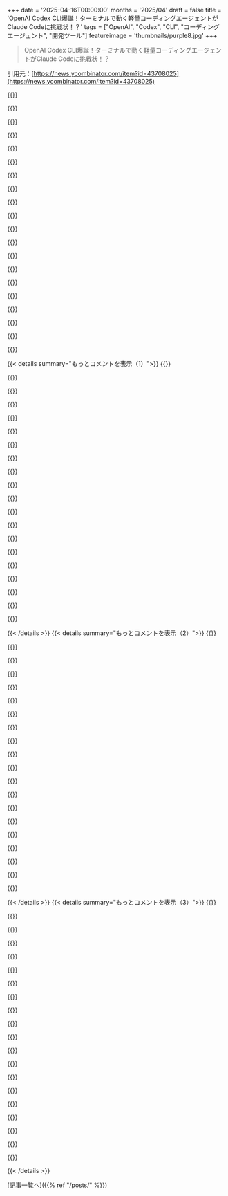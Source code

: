 +++
date = '2025-04-16T00:00:00'
months = '2025/04'
draft = false
title = 'OpenAI Codex CLI爆誕！ターミナルで動く軽量コーディングエージェントがClaude Codeに挑戦状！？'
tags = ["OpenAI", "Codex", "CLI", "コーディングエージェント", "開発ツール"]
featureimage = 'thumbnails/purple8.jpg'
+++

> OpenAI Codex CLI爆誕！ターミナルで動く軽量コーディングエージェントがClaude Codeに挑戦状！？

引用元：[https://news.ycombinator.com/item?id=43708025](https://news.ycombinator.com/item?id=43708025)

{{<matomeQuote body="Codex o4-mini と Claude Code で、ミディアムサイズのコードベースのトリッキーな部分のドキュメント作成で対決してみたよ。Claude Code はすごい出来で、かなりまともなドキュメントを書いたんだ。Codex は全然ダメ。コードにないものをいっぱい捏造して、アーキテクチャを完全に誤って伝えてる。サーバーバックエンドとか REST API の話をしだしたけど、そんなものはこのアプリにはないんだよね。何がそんなにうまくいかなかったのか気になるなー。正しいコンテキストをロードして、ちゃんと理解することに問題があるのかも？そこは Claude Code がマジで最適化されてる気がする。o3 と o4-mini には期待してるから、他のテストで良い結果が出ることを願ってる！Cursor とかが o3 をどう組み込むのかも気になる。" userName="gklitt" createdAt="2025-04-16T20:37:00" color="">}}

{{<matomeQuote body="やっぱり Claude Code の方が優れてる気がする。o4-mini は色々問題あり。o3 は良いけど、そこまで行くとお金を節約できなくなるから意味ないじゃん。みんな Claude Code を過小評価してる気がするんだよね。安くはないけど、これまでで一番良くて、一番安定した体験だよ。" userName="strangescript" createdAt="2025-04-16T23:08:25" color="#ff5c5c">}}

{{<matomeQuote body="Claude Code はマジで高すぎる。最近は Amazon Q Pro を CLI で使ってる。Claude Code と似たような体験ができるけど、いくつか機能が少ないかな。でも月額 20 ドルが上限だし、クレジットカードが燃え尽きる心配もない。" userName="artdigital" createdAt="2025-04-17T02:19:08" color="#38d3d3">}}

{{<matomeQuote body="これってこれらのモデルのどれかを使ってるのかな？<br>https://openrouter.ai/models?q=amazon<br>Aider+Openrouter より 4 倍も高いみたい。俺はノリとか大規模なリファクタリングとかしないから、（初めてで唯一の）請求額は Gemini で 5 ドル以下。これらのモデルならさらに半額になるね。" userName="aitchnyu" createdAt="2025-04-17T05:46:06" color="">}}

{{<matomeQuote body="違うよ、Amazon Q は Amazon Q を使ってるんだ。モデルは変更できないし、“Q”って名前で、上限は 20 ドルだよ（Q Developer Pro プラン）。無料プランもあるよ。<br>https://aws.amazon.com/q/developer/<br>ファイル変更、シェルコマンド実行、調査とか、何でもできる “q chat” コマンドラインコマンドがあるっていう意味で、Claude Code にかなり近い。“q chat” って言って、“このリポジトリを読んで README を作って”とか、Claude Code ができることは何でも言える。何を読むか、何を変更するかを自分で判断して、エージェントみたいに全部自分でやるんだ。（Aider とは言いたくなかった。Claude Code の魅力は、何を読むかとか変更するとか全部自分で判断して全部やってくれるところだから）<br>（Q って言ってるけど、俺のテストからすると、Amazon が Anthropic にめっちゃお金を注ぎ込んでることを考えると、AWS でホストされてる Claude のバリアントだってことは明らかだよね）" userName="artdigital" createdAt="2025-04-17T11:46:27" color="#ff33a1">}}

{{<matomeQuote body="OpenAI の Codex のデモでは、サンドボックス化されてるって言ってたよ。実行されたディレクトリ内のファイルにしかアクセスできないし、システム上のどこにでもアクセスできるツールを呼び出したとしてもそうらしい。ネットワークもブロックされてて、curl とかも動かないみたい。昨日の Codex の短いテストでは特に感銘は受けなかったな。まともな変更ができただけでも良かったけど、コードをめちゃくちゃにしたときは、それを理解するのに時間がかかってトークンもたくさん使った。<br>タスクごとに特化したファインチューンモデルが必要だと思う。Java の構文エラーを修正するための専用のファインチューンとかが良い例だね。<br>あと、テストの作成と実行にもっと積極的に取り組む必要がある。" userName="hmottestad" createdAt="2025-04-18T06:32:41" color="">}}

{{<matomeQuote body="差分が表示されて確認できるし、コマンドを実行する前に聞いてくるし、現在のディレクトリ外のファイルにはアクセスできないよ。もう聞かないで勝手にやらせることもできるし、そうやってフル機能を作って、後でちょっと修正したりしてる。" userName="winrid" createdAt="2025-04-17T18:38:10" color="">}}

{{<matomeQuote body="Sonnet 3.7 を軽く使うだけでも月額 30 ドルはかかると思ってたんだけど、何か安く提供する方法を見つけたのかな？" userName="aitchnyu" createdAt="2025-04-17T11:55:46" color="">}}

{{<matomeQuote body="Amazon が何をしたのかは知らないけど、俺は Aider+Openrouter で Gemini 2.5 pro を使ってて、Sonnet 3.7 の 1/6 のコストだよ。Aider のリーダーボード<br>https://aider.chat/docs/leaderboards/<br>には、最近の価格比較も含まれてる。" userName="nmcfarl" createdAt="2025-04-17T12:29:22" color="">}}

{{<matomeQuote body="＞Amazon Q Developer Agentでコード変換するとアプリのアップデートがめっちゃ早くなるらしいよ（月4,000行まで）。<br>月4,000行って少なすぎじゃない？リクエストしたらすぐ超えそう。俺が何か勘違いしてるのかな？（向こうの説明が悪いんだけど）。<br>いや、勘違いじゃないっぽい。これ超えると従量課金になるみたい。しかも上限20ドルじゃないんだ。" userName="monsieurbanana" createdAt="2025-04-17T08:21:40" color="">}}

{{<matomeQuote body="エディタのAmazon Q（例えば変換機能）とCLIのAmazon Qをごっちゃにしてるんじゃない？エディタの方は上限超えると追加料金かかるけど、CLIツール（Claude Codeみたいなやつ）は別物で、そんな制限ないよ。https://aws.amazon.com/q/developer/pricing/?p=qdev&z=subnav&… のコンソールの「チャット」を見てみて。何が「含まれてる」か、何が追加料金かかるか書いてあるよ。<br>俺はここ数ヶ月ほぼ毎日使ってるけど、追加料金はかかってないよ。まだ月20ドルだけ。" userName="artdigital" createdAt="2025-04-17T12:07:29" color="#ff5c5c">}}

{{<matomeQuote body="なるほど、ありがとう。GUIの4,000行制限はやっぱり少なすぎる気がするけど、今度CLI試してみるかも。" userName="monsieurbanana" createdAt="2025-04-19T09:19:53" color="">}}

{{<matomeQuote body="ぜひ試してみて！無料版はタダだし、色々いじれるよ。AWSのアカウントすら要らなくて、Q専用の新しいアカウントを作るように促されるよ。" userName="artdigital" createdAt="2025-04-22T05:16:41" color="#ff33a1">}}

{{<matomeQuote body="gemini 2.5 pro expをAider[1]で使うと、Claude Sonnet 3.7より優秀だよ。しかも無料（上限は高いけど）。<br>[1]https://aider.chat/" userName="ekabod" createdAt="2025-04-17T00:21:40" color="">}}

{{<matomeQuote body="clineとAiderを比べると、前回試した時(4ヶ月前)はAiderは全然ダメだった。変わったのかな？clineはSonnetに特化してるから優秀だと思ってた。Aiderは汎用的なIDEコーディングエージェントを目指してて、どのモデルでもうまく動くようにしてるけど。<br>gemmini 2.5 pro expをclineで使うとすごくいいんだけど、clineが提供するツールをうまく使えないことが多い。だからSonnetより安上がりだけど、Sonnetなら余裕でできる基本的なタスクをたまに失敗する。だから時間を節約するために追加料金を払ってる。<br>誤解しないでね。俺の意見はもう古いのかも。最近はついていくのが大変だ。" userName="razemio" createdAt="2025-04-17T05:39:14" color="">}}

{{<matomeQuote body="Clineを試したけど、Aiderのコマンドラインスタイルの方が早く作業できる。<br>/runコマンドでスクリプトを実行して、コンソールの内容をプロンプトに追加できるから、バグ修正がすごく速い。" userName="ekabod" createdAt="2025-04-17T18:42:47" color="#ff5733">}}

{{<matomeQuote body="俺としては、最新版に無制限にアクセスできるなら喜んで提供するよ。っていうか、今のコードのほとんどはgeminiが書いてるし(笑)" userName="asadm" createdAt="2025-04-17T00:27:15" color="">}}

{{<matomeQuote body="もしAiderにエージェントモードがあったら使うかな。率直に言って、UXが追いついてないんだよね。Claude Codeがやってることのコピーみたいなモードが欲しい。" userName="strangescript" createdAt="2025-04-21T19:49:10" color="">}}

{{<matomeQuote body="＞高価だけど、今までで最高の、一番安定した体験だったよ。<br>でも、やってることの割には高すぎるよね。それに、コンテキストウィンドウを使い果たすとすぐにダメになる。" userName="Aeolun" createdAt="2025-04-16T23:25:33" color="">}}

{{<matomeQuote body="コスト管理をマスターすれば、ずっと安くなるよ。コンテキストウィンドウを使い果たしてるなら、コストが高いのは当然かもね。“キャッシュ”を意識して。<br>特定のファイルを読み込むように指示して、絶対「/compact」を使わないこと（キャッシュが壊れるから。もし必要なら、何度もやり取りしすぎてるか、一度に使いすぎるファイルが多すぎる）。<br>セッション中に手動でファイルを編集しないこと（キャッシュが壊れる）。これにはLINTも含まれるよ。<br>明確な目標を持って、セッションのメッセージ数をできるだけ少なくする。<br>必要なドキュメントをmarkdownファイルでClaude.aiを使って生成して、それをリポジトリにファイルとして保存して、質問の一部としてそのファイルを読み込むように指示する。<br>ほとんどのタスクで、$0.5-0.75くらいかな。ヘビーユーザーじゃないけど、間違いなく助かってる（まるで、間抜けなミスをするけど、めちゃくちゃ集中できる賢いインターンがいるみたい）。<br>もし大量のドキュメントを読み込ませる必要があるタスクなら、数ドルになるかな。でも、Claudeが知らない（または古い）ライブラリでプロトタイプを試すときにしかやらないな。<br>趣味のものなら、積み重なるけどね。<br>会社にとっては、めちゃくちゃ価値がある。信じられないほど安い生産性向上（もし開発者が責任感を持って、怠けたり、誤用したりしなければ）。" userName="jasonjmcghee" createdAt="2025-04-17T00:27:21" color="#45d325">}}

{{< details summary="もっとコメントを表示（1）">}}
{{<matomeQuote body="みんなが同じようなこと言ってて、マジで驚く。<br>確かに、ちょこちょこ数ドルかかるかもね。でも、個人的には、そのコストに見合う以上の価値を得てるから、「高い」なんて笑っちゃうレベル。<br>やりたくないことを、めっちゃ効率的にやってくれるだけじゃない。やり方を知らないことも、自分のプロジェクトのコンテキスト内でやってくれて、終わったときにはやり方を理解できてる。<br>他の人も言ってるように、コンテキストウィンドウを使い果たしてるなら、問題はツールじゃなくて、あなた自身。<br>例えば、めちゃくちゃモデルが大きいプロジェクトがあるとする。Claudeにそのモデル全体を読み込ませるのは愚かだってわかるよね。そうじゃなくて、モデル内で何をしたいのか具体的に指示して、メソッド名を指定して、ファイル全体を読まずに、メソッド定義の周辺だけを読むように指示する。<br>もし、どうしても大きなファイルを扱う必要があるなら、そもそもファイルが大きすぎるんだから、リファクタリングして抽象化して、行数を減らすべき。あるいは、タスクに関係ないコードを一時的に削除して、読み込ませればいい。（例：ファイルをバックアップ場所にコピーして、関係ないものを削除して、作業が終わったら変更をマージして戻す）<br>数ドルのコストでタスクが完了するなら、「高すぎる」なんてことはないはず。そのドルで節約できる時間は、コストの何倍も価値があるし、結果に満足できなかった回数は5回以下。<br>同じような不満に対する返信をよく見るけど、みんな「高すぎる」「コンテキストが一杯になると役に立たない」って言ってる。それに対する返信はいつも同じ。「コンテキストを一杯にしてる時点で、もう失敗してる」（そして、それが高い理由）。<br>兄弟コメントに同意。プロジェクト内でドキュメントを構築させよう。タスクを小さく分けて、終わったらドキュメント化して、次のタスクに移る。（これはコンテキストに依存する。タスクを完了するためにコンテキストをロードする必要がある場合は、新しいタスク/セッションでロードし直すよりも、継続する方がお得かもしれないけど、結果は悪くなる…だから、コンテキストは最小限に抑えよう）<br>悪い結果になったり、堂々巡りになったり、ハルシネーションが出たりするのは、いつもコンテキストをロードしすぎたり、タスクが終わった後に新しいセッションを開始するのが面倒で、そのまま次のタスクに進んだとき。<br>右下のコンテキスト使用量のインジケーターを見ただけで、「オートコンパクト」される前に機能が低下してるのがわかるから、発言を信用しないように気をつける。<br>アプリ全体を1つのセッション/コンテキストウィンドウで構築することはできない。タスクを小さく分割して、簡潔に。<br>スキル不足の問題。ツールのせいじゃない。" userName="Implicated" createdAt="2025-04-17T02:33:56" color="#38d3d3">}}

{{<matomeQuote body="もし本気でそう思ってるなら、もう見当違いだよ。<br>ツールに関しては、ほとんどの場合、ユーザーのせい。使っててうまくいかないなら、ツールが悪いんじゃなくて、使い方が間違ってる可能性が高い。ほぼ間違いなく。<br>適材適所ってやつ。正しい仕事に、正しく使うことも重要。<br>Claude Codeはプロジェクト全体をリファクタリングするためのものじゃない。10万トークンの「プロジェクト全体」をロードしようとしてるなら、使い方が間違ってる。それは事実。このツールはそういう設計じゃない。確かに、「動く」かもしれないし、そう設計されてると思わせるほど近い結果が出るかもしれないけど、違う。<br>詳細で、具体的な作業には、めちゃくちゃ優れてるから、こんな意見があるのが信じられない。<br>そうは言っても、大量のコンテキストを読み込ませることもあるけど（Claude、プロジェクト全体。Claude Codeじゃないよ、そういう設計じゃないから）。そういう場合は「会話」はしない。コンテキストをロードして、質問して、タスクを与える。最初のレスポンスが全て。それで解決しないなら、どうすればいいか、より具体的にわかるはず。" userName="Implicated" createdAt="2025-04-17T06:47:09" color="#ff5733">}}

{{<matomeQuote body="予測不能で非決定論的なブラックボックスで、未知のトレーニングセット、重み、バイアスが、広告とは異なる動作をしてる？そりゃユーザーのせいだよね。" userName="troupo" createdAt="2025-04-17T07:35:48" color="">}}

{{<matomeQuote body="ジュニア開発者もスキルはあるけど、集中して軌道に乗せるにはシニアの指導が必要。ツールに知能が組み込まれてるからって、うまく伝えなければ意図を読み取れるわけじゃない。" userName="mwigdahl" createdAt="2025-04-17T05:54:42" color="#38d3d3">}}

{{<matomeQuote body="マジな質問？<br>ロボット手術アシスタント/ロボットの使い方を知らない外科医は、ツールの問題？それともスキルの問題？" userName="Implicated" createdAt="2025-04-17T06:49:22" color="">}}

{{<matomeQuote body="コストが予測できないと、trial and errorでスキルアップするのが難しいよね？特にモデルを混ぜたり、高いモデルを使うとコストが跳ね上がるし。ベンダーがコストを重要視しないのは、価値がないか、一部の人にしか使いこなせないからかもね。" userName="threecheese" createdAt="2025-04-17T15:02:02" color="">}}

{{<matomeQuote body="Claude Code使うときって、contextを自分でコントロールできる？contextを読み込む賢さとか、自分で管理する必要があるのか知りたいな。" userName="afletcher" createdAt="2025-04-17T10:37:58" color="#785bff">}}

{{<matomeQuote body="わかるー、Claudeの経験、マジそれ！特に必要なcontextだけ引っ張ってくるってアドバイスが響く。時間はお金で買えるから、こういう技術はマジで助かる。scribe（作家のアシスタント）みたいなもんよね。マジ感謝！" userName="disqard" createdAt="2025-04-17T03:49:01" color="#ff5733">}}

{{<matomeQuote body="scribeのアナロジーいいね！で、scribeと同じで、Claude Codeへの不満はコストとかcontextじゃなくて、遅さなんだよねー。マジで遅い：D" userName="Implicated" createdAt="2025-04-17T06:50:41" color="#38d3d3">}}

{{<matomeQuote body="マジそれ。AIを使いこなすには努力が必要だよね。まるで野生の馬に乗るみたい。ベテランdevのスキルは役立つけど、Google検索みたいにうまくいくとは思わないほうがいいよ。" userName="siva7" createdAt="2025-04-17T05:24:14" color="#ff5733">}}

{{<matomeQuote body="＞It's not going to build your entire app in a single session/context window.<br>いや、最初はそうだったんだよ。context windowを使い果たすまではね。その後は手取り足取り必要になった。そんなことするならCursor使うわ。" userName="Aeolun" createdAt="2025-04-18T17:20:06" color="">}}

{{<matomeQuote body="o3でも同じテスト試した？ミニモデルはスピード重視だよ。" userName="ilaksh" createdAt="2025-04-16T20:54:48" color="">}}

{{<matomeQuote body="OpenAIのモデルがハルシネーションして、間違いを”嘘”でごまかすって記事があったよ。原因についても考察してて面白かった。https://transluce.org/investigating-o3-truthfulness<br>これが原因かもね。" userName="enether" createdAt="2025-04-17T10:30:24" color="#45d325">}}

{{<matomeQuote body="関連デモ動画：https://x.com/OpenAIDevs/status/1912556874211422572<br>これって、猛烈に開発が進んでるClaude Codeへの直接的な回答だよね：https://x.com/_catwu/status/1903130881205977320<br>しかもオープンソースじゃないし。非公式コメントだと、リコンパイルに対してDMCA申請してるらしいよ。https://x.com/vikhyatk/status/1899997417736724858?s=46<br>偶然だけど、今週Claude Codeのインタビューを公開する予定。コードエージェントCLIがSWEデザインで過小評価されてる理由とかにも触れるよ。<br>(要するに、linuxのユーティリティみたいに使えるってこと。@simonwの`llm`みたいにね。DevinとかCopilot SaaSを買わなくても、CI/PRレビューとかいろんなとこにインテリジェンスを組み込めるんだ。)<br>Claude Code（と、今回のOAI Codex）のヘビーユーザーいたら、ユースケース教えてほしいなー。CFP締め切り近いから応募してね。https://sessionize.com/ai-engineer-worlds-fair-2025" userName="swyx" createdAt="2025-04-16T17:37:22" color="#ff33a1">}}

{{<matomeQuote body="へーい！Claude Codeの弱点は、クローズドソースでClaudeモデルにしか対応してないことだと思うな。もしインスピレーション探してるなら、Rooが最強だよ。もっと面白い機能がたくさんある。例えば、ユーザー定義モードとか、デバッグモードとか、アーキテクチャモードとか。タスクの特定部分を要約して、新しいタスクを開始したりもできるし。それに、Claude Codeと違って、Rooはちゃんとカスタム指示に従ってくれる（マジで、Claude.mdは役に立たない！）唯一の欠点は、CLIじゃないってことかな。" userName="axkdev" createdAt="2025-04-16T19:51:41" color="#38d3d3">}}

{{<matomeQuote body="gooseとか、plandexとかaiderもあるよ。あと、Rooの新しいフォークとしてkiloもあるね。" userName="kristopolous" createdAt="2025-04-16T22:09:55" color="">}}

{{<matomeQuote body="混乱したから、自分とみんなのために整理すると、Codexはオープンソースで、Claude Codeはそうじゃない。言及されてるリコンパイルのツイートはClaude Codeのことね。" userName="senko" createdAt="2025-04-16T19:56:20" color="#45d325">}}

{{<matomeQuote body="最近は、リポジトリ全体（または一部）をGeminiにペーストして、このスクリプトで変更をコードに適用してるよ：https://github.com/asadm/vibemode<br>aiderとかCopilotとか試したけど、どこか物足りなかったんだよね。" userName="asadm" createdAt="2025-04-16T22:45:34" color="">}}

{{<matomeQuote body="お金を節約するとか、ミスを減らすだけじゃなくて、イテレーション速度も重要だよね。このプロセスがaiderと比べて同等だとは思えないな。<br>aiderは全部メモリにロードされるし、ターミナルでファイルの追加や削除、議論ができるし、モデルの切り替えもできる。変更は全部コミットされるし、!を付ければターミナルコマンドも実行できる。<br>フルコードベースは、関連ファイルよりも高くて遅い。コストを気にしないならいいけど、妥当なサイズならフルコードベースをペーストするのは現実的じゃない。" userName="jwpapi" createdAt="2025-04-16T23:14:42" color="#45d325">}}

{{<matomeQuote body="このワークフローで5個目のプロジェクトだよ。しかも色々な種類があるんだ：<br>・esp32用の組み込みプロジェクト(100kトークン)<br>・Visual Inertial Odometryアルゴリズム(200k+トークン)<br>・Webアプリ(60kトークン)<br>・上で言及したツール自体(~30kトークン)<br>自分にはこれで十分うまくいってる。他の方法はダメだった。" userName="asadm" createdAt="2025-04-16T23:20:00" color="#ff5733">}}


{{< /details >}}
{{< details summary="もっとコメントを表示（2）">}}
{{<matomeQuote body="repomix(npm)みたいなツールを使ってみたら？エディタ（少なくともVSCode）に拡張機能があって、ソースファイルを機械可読な形式にすばやくまとめることができるよ。" userName="t1amat" createdAt="2025-04-17T01:14:57" color="">}}

{{<matomeQuote body="CopilotでGemini Pro 2.5を選んでEditモードにすればいいんじゃない？追加料金なしでほぼ無制限に使えるよ。<br>Copilotは前は使えなかったけど、Editモードが追加されてから、ここ数ヶ月でかなり良くなった。" userName="brandall10" createdAt="2025-04-16T22:48:58" color="#785bff">}}

{{<matomeQuote body="Copilot（とか他のやつら）は賢すぎようとして、(自分たちの財布のために)コンテキストを削減するんだよね。添付したファイルの全部をコンテキストに入れたいんだよ。RAGされたバージョンじゃなくて。" userName="asadm" createdAt="2025-04-16T22:55:35" color="#785bff">}}

{{<matomeQuote body="これマジで問題だよね。Claude ProjectsとかChatGPT projects、Sourcegraph Codyのコンテキスト構築、MCPファイルシステムとか全部、コンテキストをロスがある形で圧縮してるブラックボックスって感じ。<br>どこもトークン圧縮を最大限にして、そこそこの結果を出そうとしてるんだよ。<br>一番いいのは、構造化されたファイルを直接chat contextsに含めることだと思う。<br>FileKitty作ったんだけど、マジで役に立つから見てみて！<br>https://news.ycombinator.com/item?id=40226976<br>ファイルシステムのコンテキストを自分で用意して、実行結果とか問題文とか追加すれば、マジでいい結果が出ると思う。OpenAIとかAnthropicのサブスクリプションでプロンプトを調整したり、ファイルのコンテキストを更新したりするのに時間を使う価値あるよ。<br>最近はIDEじゃ解決できない難しい問題のために、プロンプトを複雑にするのに時間かけてる。" userName="bredren" createdAt="2025-04-16T23:40:29" color="#45d325">}}

{{<matomeQuote body="＞The best way around this I’ve found is to just own the web clients by including structured, concatenation related files directly in chat contexts。”わかるー。昔はbashスクリプトで必要なファイルを連結して、ファイル名とかパスをコメントに書いてたな。最近はClaudeの添付ファイルの数が増えたのか、必要なくなったけど。" userName="airstrike" createdAt="2025-04-17T00:21:48" color="#ff33a1">}}

{{<matomeQuote body="filekittyマジでクールじゃん！" userName="asadm" createdAt="2025-04-16T23:53:56" color="">}}

{{<matomeQuote body="ありがとう！コメントとプロジェクト見れてよかったよ。<br>LLMのコードをプロジェクトに戻す時の問題、マジでわかる。<br>gen AIでコード書くなら、コピペとmarkdownの使い方が重要だって同僚に言ったんだよね。<br>プロンプトと同じくらい、コンテキスト管理も重要。<br>Web chatの会話をコピーするときのUIとか、マジで重要だよね。" userName="bredren" createdAt="2025-04-17T05:20:30" color="#45d325">}}

{{<matomeQuote body="これがagentic codingソリューションの根本的な問題だと思う。<br>APIに送るコンテキストを減らすために、ファンシーな関数呼び出しとかツール使ってコンテキストを絞ってる。<br>でも、問題を解決するために必要なコンテキストなんてわからないじゃん。<br>開発者が制限してるせいで、モデルの能力が低いって思われがち。<br>でも、context windowsが大きくなる時代になるから、コーディングのパフォーマンスはマジで上がると思うよ。" userName="nowittyusername" createdAt="2025-04-16T23:16:18" color="#785bff">}}

{{<matomeQuote body="OpenAIが500kトークンみたいな大きいコンテキストだとパフォーマンス落ちるって言ってたよ。だからコストだけじゃなくて、パフォーマンスのためにコンテキストを絞りたいよね。推論を早くするためにも。<br>それに、そういうエージェントってブラックボックスで、.rulesとかllms.txtとかprdとかmcpとか、どう組み合わせるのがベストかわからない。<br>IDEも最終的なプロンプトを検査できるようなoutputがないし。MITMproxyとか使えば見れるかもだけど、ベストプラクティスを学べるツールが欲しい。<br>roo codeとかclineはオープンソースだから、system promptsとか見れるから試してみる。" userName="pzo" createdAt="2025-04-17T03:56:40" color="#45d325">}}

{{<matomeQuote body="Cursorならマジで簡単だよ。コンテキストの表面積を指定すれば、コンテキストが大きすぎなければRAGしない。" userName="cynicalpeace" createdAt="2025-04-17T00:11:26" color="">}}

{{<matomeQuote body="最近試してないけど、RAGしたかどうか教えてくれる？送ったコンテキスト見れる？" userName="asadm" createdAt="2025-04-17T00:19:04" color="">}}

{{<matomeQuote body="マジでそれ。<br>理由はわかるけど、魔法みたいで嫌なんだよね。LLMとの間に単純なツールが欲しい。" userName="asadm" createdAt="2025-04-16T23:33:40" color="">}}

{{<matomeQuote body="コンテキスト削減についてだけど、疑問に思ったことがある。<br>もし自分のAPIキーを使ったら、IDEとかcopilotのプロバイダーは月額料金以外に得しないよね？<br>でも、サブスクリプションのトークンで提供されたモデルを使う場合、トークン数に応じて料金を請求し、それを最適化してLLMへのリクエストを小さくして、マージンを増やすインセンティブがあるんじゃない？" userName="thelittleone" createdAt="2025-04-16T23:18:42" color="">}}

{{<matomeQuote body="だよねー。でもこれにはちゃんとした理由があって、モデルはコンテキストが小さい方が上手く動くんだって。だから俺はGeminiを使って、この怠惰で効率の悪いワークフローをやってるんだ。" userName="asadm" createdAt="2025-04-16T23:39:20" color="">}}

{{<matomeQuote body="Edit modeだと、開いてるウィンドウから見えるコンテキストだけじゃなくて、全部やってくれてる気がする。含めるファイルも選べるし、切り捨てられてないみたい。ちゃんとネットワーク通信を確認したわけじゃないけど、普段使ってる感じだとそうっぽい。" userName="brandall10" createdAt="2025-04-16T23:08:15" color="#785bff">}}

{{<matomeQuote body="実際にどんなネットワークリクエストが飛んでるのか気になるなー。" userName="bredren" createdAt="2025-04-16T23:31:47" color="">}}

{{<matomeQuote body="もう一回試してみるけど、前にedit modeでフォルダを追加して、ファイル一覧を表示させようとしたら、全部表示されなかったんだよね。" userName="asadm" createdAt="2025-04-16T23:31:18" color="">}}

{{<matomeQuote body="俺は“Open Editors”を使うのが好きだな。そうすると、今作業してるコードだけがコンテキストに追加されるから、もっと自然な感じがする。" userName="brandall10" createdAt="2025-04-17T00:25:19" color="#45d325">}}

{{<matomeQuote body="それって、それが原因で使い物にならないってこと？マジで酷すぎてビックリしてるんだよね。一度も編集に成功したことないし。コード補完は最高だけど。" userName="AaronAPU" createdAt="2025-04-16T23:22:29" color="">}}

{{<matomeQuote body="多分そうかも。ほとんどのモデルは、ある程度のコンテキストサイズ（大体10-20k）を超えるとダメになるんだよね。だから俺はgemini(via aistudio)をワークフローに使ってる。" userName="asadm" createdAt="2025-04-16T23:32:13" color="">}}


{{< /details >}}
{{< details summary="もっとコメントを表示（3）">}}
{{<matomeQuote body="みんなこの微妙な違いを理解してないんだよね。CopilotとかCursorみたいなサブスクリプションベースのエージェントは、コスト削減のためにRAGを使ってて、RAGを使った場合、複雑なタスクでは完全なコンテキストウィンドウがある場合よりも結果が大幅に悪くなるんだ。だからChatgptとかClaudeも、ファイルアップロード機能を宣伝するときに、本当のことを言わないんだよね。" userName="siva7" createdAt="2025-04-17T07:46:30" color="#ff5733">}}

{{<matomeQuote body="ClineはRAGを使わないから、Geminiとその大きなコンテキストで作業するのに適してるんだ。" userName="MrBuddyCasino" createdAt="2025-04-17T09:32:21" color="#ff5733">}}

{{<matomeQuote body="これってhttps://aider.chat/docs/usage/copypaste.htmlと似てない？<br>どういう仕組みか確認してみたけど、あなたが説明してること全部やってるみたい。違いはファイルの提供方法で、xml形式を使ってないだけ。<br>もしよければ「/add *」で全部のファイルを追加できるよ。<br>このモードから推測すると、/addでaider chatに追加したファイルは、全部チャットコンテキストに追加されるみたい。<br>まあ間違ってるかもしれないけど。3つのファイルで簡単なテストをしてみただけだし。" userName="fasdfasdf11234" createdAt="2025-04-17T13:22:11" color="#785bff">}}

{{<matomeQuote body="それマジそう。aiderはファイルに対してRAGしないのが良いんだよね。UIがマジで遅くて使いにくいし、gemini 2.5をAPI経由で使うのは（コンテキストウィンドウがデカいから）高いし、今はレート制限もキツいから使ってないんだよね。aistudio UI経由なら問題ないんだけど。" userName="asadm" createdAt="2025-04-17T13:44:23" color="">}}

{{<matomeQuote body="aiderのコピペをaistudio UIとか他のウェブチャットで使うのはアリだね。変更を適用するaiderモデルにgemini-2.0-flashを使うのも良いかも。でも最初のポイントはマジでわかる。<br>自分のワークフローに合うツールを自分で作るのも、必要なことに合わせて簡単に修正できるのも理解できる。" userName="fasdfasdf11234" createdAt="2025-04-17T13:49:10" color="#ff33a1">}}

{{<matomeQuote body="マジでそれな。変なワークフローが出てくるから、みんなが最適な方法に落ち着くまで、自分だけの変なツールを持ってる方が良いんだよね。" userName="asadm" createdAt="2025-04-17T14:01:24" color="">}}

{{<matomeQuote body="マジでデカいコードベースだと、色々見失う気がするんだよね。16x promptを使って質問に合ったファイルを選んで、プロンプトを生成させてる。" userName="ramraj07" createdAt="2025-04-16T22:59:03" color="">}}

{{<matomeQuote body="geminiのこと？マジで200kトークンまではリコールがスゲー良いと思う。それ以降はまあまあかな。" userName="asadm" createdAt="2025-04-16T23:01:34" color="#785bff">}}

{{<matomeQuote body="マジで上手くいくことを願う！Claude Codeはマジで優秀。<br>他のコーディングエージェントはイマイチだったから、Zedで直接プロンプトする時にしかClaudeを使ってなかったからマジで驚いたんだよね（”ここにxyzを実装して”とか、”この関数をabcで書き換えて”とか）。<br>だからClaude Codeを試す時は悲観的だったんだけど、今はいつも使ってる！そりゃあ、金はかかるけど、ほぼ完成したPRがめちゃくちゃ早くできるなら、1回のプロンプトで15ドル払うのは全然アリ。<br>つまり、競争は良いこと。Codexに期待！" userName="cube2222" createdAt="2025-04-16T19:47:41" color="#38d3d3">}}

{{<matomeQuote body="Claude Codeはクローズドなライセンスなんだよね。<br>https://github.com/anthropics/claude-code/blob/main/LICENSE....<br>Anon Kodeっていうフォークがあるけど<br>https://github.com/dnakov/anon-kode<br>こっちは他のモデルとかAnthropic以外のモデルも使えるみたい。でもライセンスが不明瞭なんだよね。<br>CodexがApache Licenseなのは面白いね。誰かが他のモデルでも使えるように拡張するかも。" userName="therealmarv" createdAt="2025-04-16T20:37:48" color="#785bff">}}

{{<matomeQuote body="プロプライエタリなコードのフォークなら、ライセンスはマジで明確で、著作権侵害になるよね。<br>Anthropicがライセンスを執行するかどうかは別の問題だけど、そこに投資するのは賢明じゃない気がする。" userName="WatchDog" createdAt="2025-04-16T23:54:52" color="">}}

{{<matomeQuote body="フォークって言ってるけど、コードは共有してないよ。最初から作ったはず。" userName="acheong08" createdAt="2025-04-17T00:26:01" color="">}}

{{<matomeQuote body="ターミナルベースでオープンソースなら、aiderが一番人気だと思う。" userName="cube2222" createdAt="2025-04-16T20:41:51" color="#45d325">}}

{{<matomeQuote body="マジそれな！めっちゃ良い！気に入った！<br>ただ、構造が分からん巨大で複雑なコードベースだとイマイチなんだよねー。ファイル自動追加とか、賢いやり方で追加してくれるAIが欲しいなー（トークン消費は増えるけど）。CodexとかClaude CodeとかAnon Kodeとか、AIエディタ系ならもっとうまくやってくれそう。それが唯一の欠点かな。" userName="therealmarv" createdAt="2025-04-16T20:50:53" color="">}}

{{<matomeQuote body="Aiderって、まさにそれやってくれるんじゃないの？repo map機能で。" userName="Firerouge" createdAt="2025-04-16T22:16:32" color="">}}

{{<matomeQuote body="いやいや、repo mapはコードベースの概要をLLMに伝えるだけで、Aiderが勝手にファイルを持ってくるわけじゃないよ。全部見せたいファイルは自分で指定しないと。Claude Codeとか他のツールはそこが自動だから、もっと自律的なんだよね。" userName="Tiberium" createdAt="2025-04-16T22:28:32" color="#ff5733">}}

{{<matomeQuote body="Aider、こっちが指定してないファイルへのアクセス許可を普通に聞いてくるけど？" userName="rtsil" createdAt="2025-04-16T23:01:42" color="">}}

{{<matomeQuote body="激しく同意。Claude Codeが予想以上に優秀でびっくりした。Clojureみたいなマイナー言語でもね。競争があるのは嬉しいね！" userName="jwr" createdAt="2025-04-17T00:00:29" color="#38d3d3">}}

{{<matomeQuote body="Claude code毎日使ってる。ちょっと高いし、ハルシネーションも多いけど（カスタムプロンプトでほぼ抑え込んだけど）。競争が激しくなって値段下がると良いな。" userName="dzhiurgis" createdAt="2025-04-16T21:04:35" color="">}}

{{<matomeQuote body="高すぎ。なんでみんなClaude code使うんだろう？CursorとかWindsurfでClaude使えば良くない？" userName="retinaros" createdAt="2025-04-16T19:56:56" color="">}}


{{< /details >}}


[記事一覧へ]({{% ref "/posts/" %}})
